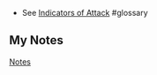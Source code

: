- See [Indicators of Attack](indicators-of-attack.md) #glossary
## My Notes
[Notes](mynotes/ioas-notes.md)
